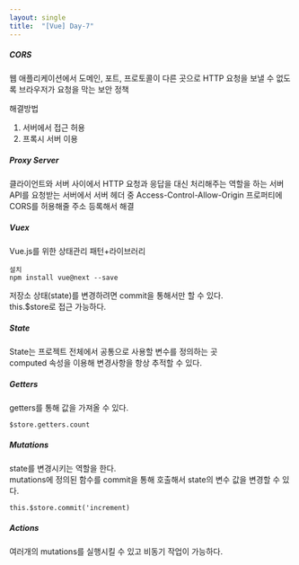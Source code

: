 ```yaml
---
layout: single
title:  "[Vue] Day-7" 
---
```

##### CORS   
웹 애플리케이션에서 도메인, 포트, 프로토콜이 다른 곳으로 HTTP 요청을 보낼 수 없도록 브라우저가 요청을 막는 보안 정책   
   
해결방법   
1. 서버에서 접근 허용   
2. 프록시 서버 이용  
    
##### Proxy Server    
클라이언트와 서버 사이에서 HTTP 요청과 응답을 대신 처리해주는 역할을 하는 서버
API를 요청받는 서버에서 서버 헤더 중 Access-Control-Allow-Origin 프로퍼티에 CORS를 허용해줄 주소 등록해서 해결    
    
##### Vuex      
Vue.js를 위한 상태관리 패턴+라이브러리   
```
설치
npm install vue@next --save
```
저장소 상태(state)를 변경하려면 commit을 통해서만 할 수 있다.   
this.$store로 접근 가능하다.   

##### State    
State는 프로젝트 전체에서 공통으로 사용할 변수를 정의하는 곳   
computed 속성을 이용해 변경사항을 항상 추적할 수 있다.         
   
##### Getters      
getters를 통해 값을 가져올 수 있다.   
```
$store.getters.count
```
   
##### Mutations   
state를 변경시키는 역할을 한다.   
mutations에 정의된 함수를 commit을 통해 호출해서 state의 변수 값을 변경할 수 있다.
```
this.$store.commit('increment)
```
   
##### Actions     
여러개의 mutations를 실행시킬 수 있고 비동기 작업이 가능하다.